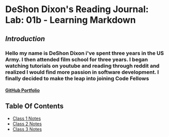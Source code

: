 
# **DeShon Dixon's Reading Journal: Lab: 01b - Learning Markdown**

## *Introduction*

### Hello my name is DeShon Dixon i've spent three years in the US Army. I then attended film school for three years. I began watching tutorials on youtube and reading through reddit and realized I would find more passion in software development. I finally decided to make the leap into joining Code Fellows

#### [GitHub Portfolio](https://github.com/deshondixon)

## Table Of Contents

* [Class 1 Notes](102/READ1.md)
* [Class 2 Notes](102/READ2.md)
* [Class 3 Notes](102/READ3.md)